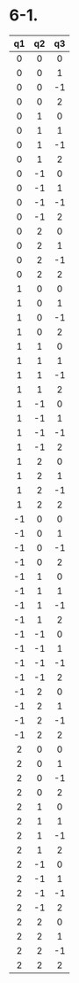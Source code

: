 # 6-1.

|  q1  |  q2  |  q3  |
| :--: | :--: | :--: |
|  0   |  0   |  0   |
|  0   |  0   |  1   |
|  0   |  0   |  -1  |
|  0   |  0   |  2   |
|  0   |  1   |  0   |
|  0   |  1   |  1   |
|  0   |  1   |  -1  |
|  0   |  1   |  2   |
|  0   |  -1  |  0   |
|  0   |  -1  |  1   |
|  0   |  -1  |  -1  |
|  0   |  -1  |  2   |
|  0   |  2   |  0   |
|  0   |  2   |  1   |
|  0   |  2   |  -1  |
|  0   |  2   |  2   |
|  1   |  0   |  0   |
|  1   |  0   |  1   |
|  1   |  0   |  -1  |
|  1   |  0   |  2   |
|  1   |  1   |  0   |
|  1   |  1   |  1   |
|  1   |  1   |  -1  |
|  1   |  1   |  2   |
|  1   |  -1  |  0   |
|  1   |  -1  |  1   |
|  1   |  -1  |  -1  |
|  1   |  -1  |  2   |
|  1   |  2   |  0   |
|  1   |  2   |  1   |
|  1   |  2   |  -1  |
|  1   |  2   |  2   |
|  -1  |  0   |  0   |
|  -1  |  0   |  1   |
|  -1  |  0   |  -1  |
|  -1  |  0   |  2   |
|  -1  |  1   |  0   |
|  -1  |  1   |  1   |
|  -1  |  1   |  -1  |
|  -1  |  1   |  2   |
|  -1  |  -1  |  0   |
|  -1  |  -1  |  1   |
|  -1  |  -1  |  -1  |
|  -1  |  -1  |  2   |
|  -1  |  2   |  0   |
|  -1  |  2   |  1   |
|  -1  |  2   |  -1  |
|  -1  |  2   |  2   |
|  2   |  0   |  0   |
|  2   |  0   |  1   |
|  2   |  0   |  -1  |
|  2   |  0   |  2   |
|  2   |  1   |  0   |
|  2   |  1   |  1   |
|  2   |  1   |  -1  |
|  2   |  1   |  2   |
|  2   |  -1  |  0   |
|  2   |  -1  |  1   |
|  2   |  -1  |  -1  |
|  2   |  -1  |  2   |
|  2   |  2   |  0   |
|  2   |  2   |  1   |
|  2   |  2   |  -1  |
|  2   |  2   |  2   |

